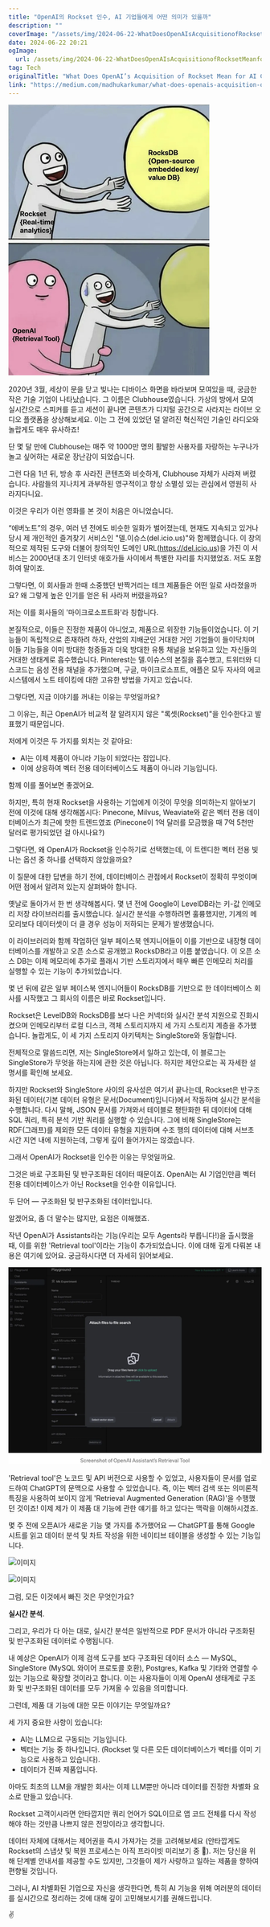 ```yaml
---
title: "OpenAI의 Rockset 인수, AI 기업들에게 어떤 의미가 있을까"
description: ""
coverImage: "/assets/img/2024-06-22-WhatDoesOpenAIsAcquisitionofRocksetMeanforAICompanies_0.png"
date: 2024-06-22 20:21
ogImage: 
  url: /assets/img/2024-06-22-WhatDoesOpenAIsAcquisitionofRocksetMeanforAICompanies_0.png
tag: Tech
originalTitle: "What Does OpenAI’s Acquisition of Rockset Mean for AI Companies?"
link: "https://medium.com/madhukarkumar/what-does-openais-acquisition-of-rockset-mean-for-ai-companies-196211b25468"
---
```



![image source](/assets/img/2024-06-22-WhatDoesOpenAIsAcquisitionofRocksetMeanforAICompanies_0.png)

2020년 3월, 세상이 문을 닫고 빛나는 디바이스 화면을 바라보며 모여있을 때, 궁금한 작은 기술 기업이 나타났습니다. 그 이름은 Clubhouse였습니다. 가상의 방에서 모여 실시간으로 스피커를 듣고 세션이 끝나면 콘텐츠가 디지털 공간으로 사라지는 라이브 오디오 플랫폼을 상상해보세요. 이는 그 전에 있었던 덜 알려진 혁신적인 기술인 라디오와 놀랍게도 매우 유사하죠!

단 몇 달 만에 Clubhouse는 매주 약 1000만 명의 활발한 사용자를 자랑하는 누구나가 놀고 싶어하는 새로운 장난감이 되었습니다.

그런 다음 1년 뒤, 방송 후 사라진 콘텐츠와 비슷하게, Clubhouse 자체가 사라져 버렸습니다. 사람들의 지나치게 과부하된 영구적이고 항상 소멸성 있는 관심에서 영원히 사라지다니요.

이것은 우리가 이런 영화를 본 것이 처음은 아니었습니다.

<div class="content-ad"></div>

“에버노트”의 경우, 여러 년 전에도 비슷한 일화가 벌어졌는데, 현재도 지속되고 있거나 당시 제 개인적인 즐겨찾기 서비스인 "델.이슈스(del.icio.us)"와 함께했습니다. 이 창의적으로 제작된 도구와 더불어 창의적인 도메인 URL(https://del.icio.us)을 가진 이 서비스는 2000년대 초기 인터넷 애호가들 사이에서 특별한 자리를 차지했었죠. 저도 포함하여 말이죠.

그렇다면, 이 회사들과 한때 소중했던 반짝거리는 테크 제품들은 어떤 일로 사라졌을까요? 왜 그렇게 높은 인기를 얻은 뒤 사라져 버렸을까요?

저는 이를 회사들의 '마이크로소프트화'라 칭합니다.

본질적으로, 이들은 진정한 제품이 아니었고, 제품으로 위장한 기능들이었습니다. 이 기능들이 독립적으로 존재하려 하자, 산업의 지배군인 거대한 거인 기업들이 들이닥치며 이들 기능들을 이미 방대한 청중들과 더욱 방대한 유통 채널을 보유하고 있는 자신들의 거대한 생태계로 흡수했습니다. Pinterest는 델.이슈스의 본질을 흡수했고, 트위터와 디스코드는 음성 전용 채널을 추가했으며, 구글, 마이크로소프트, 애플은 모두 자사의 에코 시스템에서 노트 테이킹에 대한 고유한 방법을 가지고 있습니다.

그렇다면, 지금 이야기를 꺼내는 이유는 무엇일까요?

그 이유는, 최근 OpenAI가 비교적 잘 알려지지 않은 "록셋(Rockset)"을 인수한다고 발표했기 때문입니다.

저에게 이것은 두 가지를 외치는 것 같아요:
- AI는 이제 제품이 아니라 기능이 되었다는 점입니다.
- 이에 상응하여 벡터 전용 데이터베이스도 제품이 아니라 기능입니다.

<div class="content-ad"></div>

함께 이를 풀어보면 좋겠어요.

하지만, 특히 현재 Rockset을 사용하는 기업에게 이것이 무엇을 의미하는지 알아보기 전에 이것에 대해 생각해봅시다: Pinecone, Milvus, Weaviate와 같은 벡터 전용 데이터베이스가 최근에 핫한 트렌드였죠 (Pinecone이 1억 달러를 모금했을 때 7억 5천만 달러로 평가되었던 걸 아시나요?)

그렇다면, 왜 OpenAI가 Rockset을 인수하기로 선택했는데, 이 트렌디한 벡터 전용 빛나는 옵션 중 하나를 선택하지 않았을까요?

이 질문에 대한 답변을 하기 전에, 데이터베이스 관점에서 Rockset이 정확히 무엇이며 어떤 점에서 알려져 있는지 살펴봐야 합니다.

옛날로 돌아가서 한 번 생각해봅시다. 몇 년 전에 Google이 LevelDB라는 키-값 인메모리 저장 라이브러리를 출시했습니다. 실시간 분석을 수행하려면 훌륭했지만, 기계의 메모리보다 데이터셋이 더 클 경우 성능이 저하되는 문제가 발생했습니다.

<div class="content-ad"></div>

이 라이브러리와 함께 작업하던 일부 페이스북 엔지니어들이 이를 기반으로 내장형 데이터베이스를 개발하고 오픈 소스로 공개했고 RocksDB라고 이름 붙였습니다. 이 오픈 소스 DB는 이제 메모리에 추가로 플래시 기반 스토리지에서 매우 빠른 인메모리 처리를 실행할 수 있는 기능이 추가되었습니다.

몇 년 뒤에 같은 일부 페이스북 엔지니어들이 RocksDB를 기반으로 한 데이터베이스 회사를 시작했고 그 회사의 이름은 바로 Rockset입니다.

Rockset은 LevelDB와 RocksDB를 보다 나은 커넥터와 실시간 분석 지원으로 진화시켰으며 인메모리부터 로컬 디스크, 객체 스토리지까지 세 가지 스토리지 계층을 추가했습니다. 놀랍게도, 이 세 가지 스토리지 아키텍처는 SingleStore와 동일합니다.

전체적으로 말씀드리면, 저는 SingleStore에서 일하고 있는데, 이 블로그는 SingleStore가 무엇을 하는지에 관한 것은 아닙니다. 하지만 제안으로는 꼭 자세한 설명서를 확인해 보세요.

<div class="content-ad"></div>

하지만 Rockset와 SingleStore 사이의 유사성은 여기서 끝나는데, Rockset은 반구조화된 데이터(기본 데이터 유형은 문서(Document)입니다)에서 작동하며 실시간 분석을 수행합니다. 다시 말해, JSON 문서를 가져와서 테이블로 평탄화한 뒤 데이터에 대해 SQL 쿼리, 특히 분석 기반 쿼리를 실행할 수 있습니다. 그에 비해 SingleStore는 RDF(그래프)를 제외한 모든 데이터 유형을 지원하며 수조 행의 데이터에 대해 서브초 시간 지연 내에 지원하는데, 그렇게 깊이 들어가지는 않겠습니다.

그래서 OpenAI가 Rockset을 인수한 이유는 무엇일까요.

그것은 바로 구조화된 및 반구조화된 데이터 때문이죠. OpenAI는 AI 기업인만큼 벡터 전용 데이터베이스가 아닌 Rockset을 인수한 이유입니다.

두 단어 — 구조화된 및 반구조화된 데이터입니다.

<div class="content-ad"></div>

알겠어요, 좀 더 말수는 많지만, 요점은 이해했죠.

작년 OpenAI가 Assistants라는 기능(우리는 모두 Agents라 부릅니다!)을 출시했을 때, 이를 위한 'Retrieval tool'이라는 기능이 추가되었습니다. 이에 대해 깊게 다뤄본 내용은 여기에 있어요. 궁금하시다면 더 자세히 읽어보세요.

![이미지](/assets/img/2024-06-22-WhatDoesOpenAIsAcquisitionofRocksetMeanforAICompanies_1.png)

'Retrieval tool'은 노코드 및 API 버전으로 사용할 수 있었고, 사용자들이 문서를 업로드하여 ChatGPT의 문맥으로 사용할 수 있었습니다. 즉, 이는 벡터 검색 또는 의미론적 특징을 사용하여 보이지 않게 'Retrieval Augmented Generation (RAG)'을 수행했던 것이죠! 이제 제가 이 제품 대 기능에 관한 얘기를 하고 있다는 맥락을 이해하시겠죠.

<div class="content-ad"></div>

몇 주 전에 오픈AI가 새로운 기능 몇 가지를 추가했어요 — ChatGPT를 통해 Google 시트를 읽고 데이터 분석 및 차트 작성을 위한 네이티브 테이블을 생성할 수 있는 기능입니다.

![이미지](https://miro.medium.com/v2/resize:fit:1400/1*LuTKTHUEixnuGyclfYrkvA.gif)

![이미지](https://miro.medium.com/v2/resize:fit:1400/1*EcgEBtqEFLEt2eYgA80eBg.gif)

그럼, 모든 이것에서 빠진 것은 무엇인가요?

<div class="content-ad"></div>

**실시간 분석**.

그리고, 우리가 다 아는 대로, 실시간 분석은 일반적으로 PDF 문서가 아니라 구조화된 및 반구조화된 데이터로 수행됩니다.

내 예상은 OpenAI가 이제 검색 도구를 보다 구조화된 데이터 소스 — MySQL, SingleStore (MySQL 와이어 프로토콜 호환), Postgres, Kafka 및 기타와 연결할 수 있는 기능으로 확장할 것이라고 합니다. 이는 사용자들이 이제 OpenAI 생태계로 구조화 및 반구조화된 데이터를 모두 가져올 수 있음을 의미합니다.

그런데, 제품 대 기능에 대한 모든 이야기는 무엇일까요?

<div class="content-ad"></div>

세 가지 중요한 사항이 있습니다:

- AI는 LLM으로 구동되는 기능입니다.
- 벡터는 기능 중 하나입니다. (Rockset 및 다른 모든 데이터베이스가 벡터를 이미 기능으로 사용하고 있습니다).
- 데이터가 진짜 제품입니다.

아마도 최초의 LLM을 개발한 회사는 이제 LLM뿐만 아니라 데이터를 진정한 차별화 요소로 만들고 있습니다.

Rockset 고객이시라면 안타깝지만 쿼리 언어가 SQL이므로 앱 코드 전체를 다시 작성해야 하는 것만큼 나쁘지 않은 전망이라고 생각합니다.

<div class="content-ad"></div>

데이터 자체에 대해서는 제어권을 즉시 가져가는 것을 고려해보세요 (안타깝게도 Rockset의 스냅샷 및 복원 프로세스는 아직 프라이빗 미리보기 중 🫣). 저는 당신을 위해 단계별 안내서를 제공할 수도 있지만, 그것들이 제가 사랑하고 일하는 제품을 향하여 편향될 것입니다.

그러나, AI 차별화된 기업으로 자신을 생각한다면, 특히 AI 기능을 위해 여러분의 데이터를 실시간으로 정리하는 것에 대해 깊이 고민해보시기를 권해드립니다.

✌️